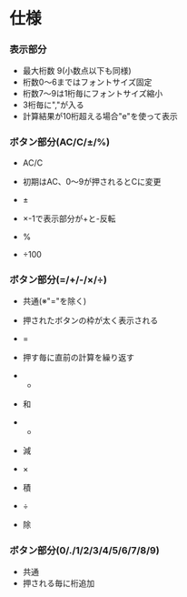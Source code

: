# 仕様
### 表示部分
* 最大桁数 9(小数点以下も同様)
* 桁数0〜6まではフォントサイズ固定
* 桁数7〜9は1桁毎にフォントサイズ縮小
* 3桁毎に","が入る
* 計算結果が10桁超える場合"e"を使って表示

### ボタン部分(AC/C/±/%)
* AC/C
 * 初期はAC、0〜9が押されるとCに変更

* ±
 * ×-1で表示部分が+と-反転

* %
 * ÷100 

### ボタン部分(=/+/-/×/÷)
* 共通(※"="を除く)
 * 押されたボタンの枠が太く表示される

* =
 * 押す毎に直前の計算を繰り返す
 
* +
 * 和
 
* -
 * 減
 
* ×
 * 積
 
* ÷
 * 除


### ボタン部分(0/./1/2/3/4/5/6/7/8/9)
* 共通
 * 押される毎に桁追加
 

